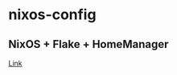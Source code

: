 # nixos-config

## NixOS + Flake + HomeManager
[Link](https://nix-community.github.io/home-manager/index.html#sec-flakes-nixos-module)
